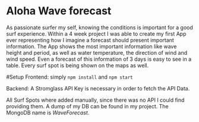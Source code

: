 # Aloha Wave forecast

As passionate surfer my self, knowing the conditions is important for a good surf experience. 
Within a 4 week project I was able to create my first App ever representing how I imagine 
a forecast should present important information.
The App shows the most important information like wave height and period, as well as water 
temperature, the direction of wind and wind speed. Even a forecast of this information of 3
days is easy to see in a table. Every surf spot is being shown on the maps as well.

#Setup
Frontend:
simply `npm install` and `npm start`

Backend:
A Stromglass API Key is necessary in order to fetch the API Data. 

All Surf Spots where added manually, since there was no API I could find providing them. A
dump of my DB can be found in my project. The MongoDB name is *WaveForecast*.
